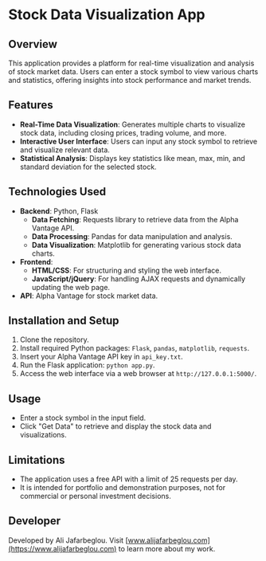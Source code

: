 # Stock Data Visualization App

## Overview
This application provides a platform for real-time visualization and analysis of stock market data. Users can enter a stock symbol to view various charts and statistics, offering insights into stock performance and market trends.

## Features
- **Real-Time Data Visualization**: Generates multiple charts to visualize stock data, including closing prices, trading volume, and more.
- **Interactive User Interface**: Users can input any stock symbol to retrieve and visualize relevant data.
- **Statistical Analysis**: Displays key statistics like mean, max, min, and standard deviation for the selected stock.

## Technologies Used
- **Backend**: Python, Flask
  - **Data Fetching**: Requests library to retrieve data from the Alpha Vantage API.
  - **Data Processing**: Pandas for data manipulation and analysis.
  - **Data Visualization**: Matplotlib for generating various stock data charts.
- **Frontend**:
  - **HTML/CSS**: For structuring and styling the web interface.
  - **JavaScript/jQuery**: For handling AJAX requests and dynamically updating the web page.
- **API**: Alpha Vantage for stock market data.

## Installation and Setup
1. Clone the repository.
2. Install required Python packages: `Flask`, `pandas`, `matplotlib`, `requests`.
3. Insert your Alpha Vantage API key in `api_key.txt`.
4. Run the Flask application: `python app.py`.
5. Access the web interface via a web browser at `http://127.0.0.1:5000/`.

## Usage
- Enter a stock symbol in the input field.
- Click "Get Data" to retrieve and display the stock data and visualizations.

## Limitations
- The application uses a free API with a limit of 25 requests per day.
- It is intended for portfolio and demonstration purposes, not for commercial or personal investment decisions.

## Developer
Developed by Ali Jafarbeglou. Visit [www.alijafarbeglou.com](https://www.alijafarbeglou.com) to learn more about my work.
